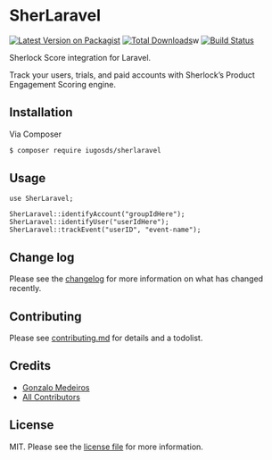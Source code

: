 # SherLaravel

[![Latest Version on Packagist][ico-version]][link-packagist]
[![Total Downloads][ico-downloads]][link-downloads]w
[![Build Status][ico-travis]][link-travis]

Sherlock Score integration for Laravel.

Track your users, trials, and paid accounts with Sherlock’s Product Engagement Scoring engine.

## Installation

Via Composer

``` bash
$ composer require iugosds/sherlaravel
```

## Usage

```
use SherLaravel;
```

```
SherLaravel::identifyAccount("groupIdHere");
SherLaravel::identifyUser("userIdHere");
SherLaravel::trackEvent("userID", "event-name");
```

## Change log

Please see the [changelog](changelog.md) for more information on what has changed recently.

## Contributing

Please see [contributing.md](contributing.md) for details and a todolist.

## Credits

- [Gonzalo Medeiros][link-author]
- [All Contributors][link-contributors]

## License

MIT. Please see the [license file](license.md) for more information.

[ico-version]: https://img.shields.io/packagist/v/iugosds/sherlaravel.svg?style=flat-square
[ico-downloads]: https://img.shields.io/packagist/dt/iugosds/sherlaravel.svg?style=flat-square
[ico-travis]: https://img.shields.io/travis/iugosds/sherlaravel/master.svg?style=flat-square
[ico-styleci]: https://styleci.io/repos/12345678/shield

[link-packagist]: https://packagist.org/packages/iugosds/sherlaravel
[link-downloads]: https://packagist.org/packages/iugosds/sherlaravel
[link-travis]: https://travis-ci.org/iugosds/sherlaravel
[link-styleci]: https://styleci.io/repos/12345678
[link-author]: https://github.com/iugosds
[link-contributors]: ../../contributors

